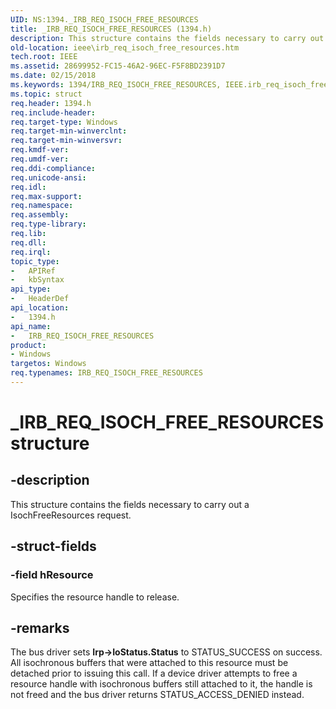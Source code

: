 ```yaml
---
UID: NS:1394._IRB_REQ_ISOCH_FREE_RESOURCES
title: _IRB_REQ_ISOCH_FREE_RESOURCES (1394.h)
description: This structure contains the fields necessary to carry out a IsochFreeResources request.
old-location: ieee\irb_req_isoch_free_resources.htm
tech.root: IEEE
ms.assetid: 28699952-FC15-46A2-96EC-F5F8BD2391D7
ms.date: 02/15/2018
ms.keywords: 1394/IRB_REQ_ISOCH_FREE_RESOURCES, IEEE.irb_req_isoch_free_resources, IRB_REQ_ISOCH_FREE_RESOURCES, IRB_REQ_ISOCH_FREE_RESOURCES structure [Buses], _IRB_REQ_ISOCH_FREE_RESOURCES
ms.topic: struct
req.header: 1394.h
req.include-header: 
req.target-type: Windows
req.target-min-winverclnt: 
req.target-min-winversvr: 
req.kmdf-ver: 
req.umdf-ver: 
req.ddi-compliance: 
req.unicode-ansi: 
req.idl: 
req.max-support: 
req.namespace: 
req.assembly: 
req.type-library: 
req.lib: 
req.dll: 
req.irql: 
topic_type:
-	APIRef
-	kbSyntax
api_type:
-	HeaderDef
api_location:
-	1394.h
api_name:
-	IRB_REQ_ISOCH_FREE_RESOURCES
product:
- Windows
targetos: Windows
req.typenames: IRB_REQ_ISOCH_FREE_RESOURCES
---
```


# _IRB_REQ_ISOCH_FREE_RESOURCES structure


## -description


This structure contains the fields necessary to carry out a IsochFreeResources request.


## -struct-fields




### -field hResource

Specifies the resource handle to release. 


## -remarks



The bus driver sets <b>Irp-&gt;IoStatus.Status</b> to STATUS_SUCCESS on success. All isochronous buffers that were attached to this resource must be detached prior to issuing this call. If a device driver attempts to free a resource handle with isochronous buffers still attached to it, the handle is not freed and the bus driver returns STATUS_ACCESS_DENIED instead.



